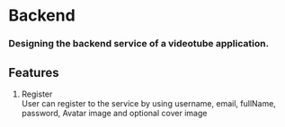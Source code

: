 # Backend

### Designing the backend service of a videotube application.

## Features
1. Register <br/>
   User can register to the service by using username, email, fullName, password, Avatar image and optional cover image
